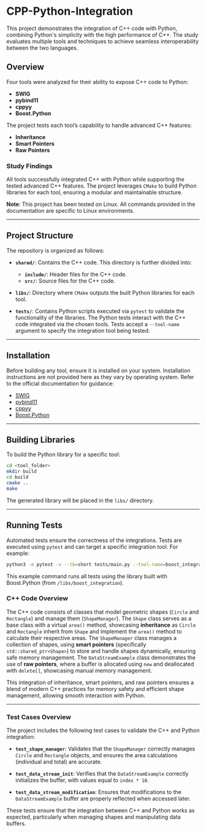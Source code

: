 
# CPP-Python-Integration

This project demonstrates the integration of C++ code with Python, combining Python's simplicity with the high performance of C++. The study evaluates multiple tools and techniques to achieve seamless interoperability between the two languages.

## Overview

Four tools were analyzed for their ability to expose C++ code to Python:

- **SWIG**
- **pybind11**
- **cppyy**
- **Boost.Python**

The project tests each tool’s capability to handle advanced C++ features:

- **Inheritance**
- **Smart Pointers**
- **Raw Pointers**

### Study Findings

All tools successfully integrated C++ with Python while supporting the tested advanced C++ features. The project leverages `CMake` to build Python libraries for each tool, ensuring a modular and maintainable structure.

**Note**: This project has been tested on Linux. All commands provided in the documentation are specific to Linux environments.

---

## Project Structure

The repository is organized as follows:

- **`shared/`**: Contains the C++ code. This directory is further divided into:
  - **`include/`**: Header files for the C++ code.
  - **`src/`**: Source files for the C++ code.
  
- **`libs/`**: Directory where `CMake` outputs the built Python libraries for each tool.

- **`tests/`**: Contains Python scripts executed via `pytest` to validate the functionality of the libraries. The Python tests interact with the C++ code integrated via the chosen tools. Tests accept a `--tool-name` argument to specify the integration tool being tested.

---

## Installation

Before building any tool, ensure it is installed on your system. Installation instructions are not provided here as they vary by operating system. Refer to the official documentation for guidance:

- [SWIG](http://www.swig.org)
- [pybind11](https://pybind11.readthedocs.io)
- [cppyy](https://cppyy.readthedocs.io)
- [Boost.Python](https://www.boost.org/doc/libs/release/libs/python/)

---

## Building Libraries

To build the Python library for a specific tool:

```bash
cd <tool_folder>
mkdir build
cd build
cmake ..
make
```

The generated library will be placed in the `libs/` directory.

---

## Running Tests

Automated tests ensure the correctness of the integrations. Tests are executed using `pytest` and can target a specific integration tool. For example:

```bash
python3 -m pytest -v --tb=short tests/main.py --tool-name=boost_integration
```

This example command runs all tests using the library built with Boost.Python (from `/libs/boost_integration`).


### C++ Code Overview

The C++ code consists of classes that model geometric shapes (`Circle` and `Rectangle`) and manage them (`ShapeManager`). The `Shape` class serves as a base class with a virtual `area()` method, showcasing **inheritance** as `Circle` and `Rectangle` inherit from `Shape` and implement the `area()` method to calculate their respective areas. The `ShapeManager` class manages a collection of shapes, using **smart pointers** (specifically `std::shared_ptr<Shape>`) to store and handle shapes dynamically, ensuring safe memory management. The `DataStreamExample` class demonstrates the use of **raw pointers**, where a buffer is allocated using `new` and deallocated with `delete[]`, showcasing manual memory management.

This integration of inheritance, smart pointers, and raw pointers ensures a blend of modern C++ practices for memory safety and efficient shape management, allowing smooth interaction with Python.

---

### Test Cases Overview

The project includes the following test cases to validate the C++ and Python integration:

- **`test_shape_manager`**: Validates that the `ShapeManager` correctly manages `Circle` and `Rectangle` objects, and ensures the area calculations (individual and total) are accurate.
  
- **`test_data_stream_init`**: Verifies that the `DataStreamExample` correctly initializes the buffer, with values equal to `index * 10`.
  
- **`test_data_stream_modification`**: Ensures that modifications to the `DataStreamExample` buffer are properly reflected when accessed later.

These tests ensure that the integration between C++ and Python works as expected, particularly when managing shapes and manipulating data buffers.
